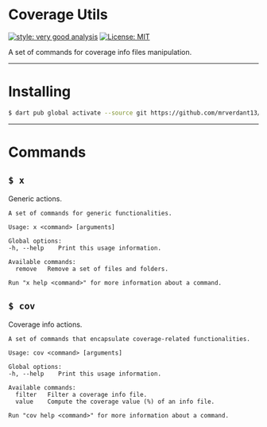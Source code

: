 # Coverage Utils

[![style: very good analysis][very_good_analysis_badge]][very_good_analysis_link]
[![License: MIT][license_badge]][license_link]

A set of commands for coverage info files manipulation.

---

# Installing

```sh
$ dart pub global activate --source git https://github.com/mrverdant13/cov_utils.git
```

---

# Commands

## `$ x`

Generic actions.

```
A set of commands for generic functionalities.

Usage: x <command> [arguments]

Global options:
-h, --help    Print this usage information.

Available commands:
  remove   Remove a set of files and folders.

Run "x help <command>" for more information about a command.
```

## `$ cov`

Coverage info actions.

```
A set of commands that encapsulate coverage-related functionalities.

Usage: cov <command> [arguments]

Global options:
-h, --help    Print this usage information.

Available commands:
  filter   Filter a coverage info file.
  value    Compute the coverage value (%) of an info file.

Run "cov help <command>" for more information about a command.
```

[license_badge]: https://img.shields.io/badge/license-MIT-blue.svg
[license_link]: https://opensource.org/licenses/MIT
[very_good_analysis_badge]: https://img.shields.io/badge/style-very_good_analysis-B22C89.svg
[very_good_analysis_link]: https://pub.dev/packages/very_good_analysis
